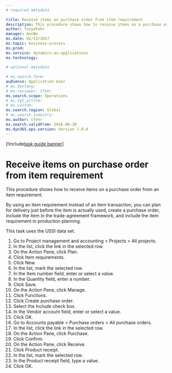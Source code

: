 ```yaml
--- 
# required metadata 
 
title: Receive items on purchase order from item requirement
description: This procedure shows how to receive items on a purchase order from an item requirement. 
author: TonyaFehr 
manager: AnnBe 
ms.date: 02/13/2017
ms.topic: business-process 
ms.prod:  
ms.service: dynamics-ax-applications 
ms.technology:  
 
# optional metadata 
 
# ms.search.form:   
audience: Application User 
# ms.devlang:  
# ms.reviewer: tfehr 
ms.search.scope: Operations 
# ms.tgt_pltfrm:  
# ms.custom:  
ms.search.region: Global
# ms.search.industry: 
ms.author: tfehr 
ms.search.validFrom: 2016-06-30 
ms.dyn365.ops.version: Version 7.0.0 
---
```


[!include[task guide banner](.../includes/task-guide-banner.md)]

# Receive items on purchase order from item requirement

This procedure shows how to receive items on a purchase order from an item requirement.
By using an item requirement instead of an item transaction, you can plan for delivery just before the item is actually used, create a purchase order, include the item in the trade-agreement framework, and include the item requirement in production planning. 
This task uses the USSI data set.

1. Go to Project management and accounting > Projects > All projects.
2. In the list, click the link in the selected row.
3. On the Action Pane, click Plan.
4. Click Item requirements.
5. Click New.
6. In the list, mark the selected row.
7. In the Item number field, enter or select a value.
8. In the Quantity field, enter a number.
9. Click Save.
10. On the Action Pane, click Manage.
11. Click Functions.
12. Click Create purchase order.
13. Select the Include check box.
14. In the Vendor account field, enter or select a value.
15. Click OK.
16. Go to Accounts payable > Purchase orders > All purchase orders.
17. In the list, click the link in the selected row.
18. On the Action Pane, click Purchase.
19. Click Confirm.
20. On the Action Pane, click Receive.
21. Click Product receipt.
22. In the list, mark the selected row.
23. In the Product receipt field, type a value.
24. Click OK.

